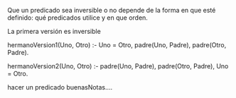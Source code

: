 Que un predicado sea inversible o no depende de la forma en que esté definido: qué predicados utilice y en que orden. 

La primera versión es inversible

hermanoVersion1(Uno, Otro) :-
   Uno \= Otro,
   padre(Uno, Padre),
   padre(Otro, Padre).

hermanoVersion2(Uno, Otro) :-
   padre(Uno, Padre),
   padre(Otro, Padre),
   Uno \= Otro.


hacer un predicado buenasNotas....
